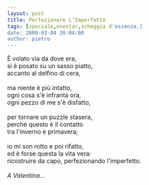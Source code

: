 ```yaml
---
layout: post
title: Perfezionare L'Imperfetto
tags: [speciale,onestar,scheggia d'essenza,]
date: 2009-03-04 20:04:00
author: pietro
---
```

È volato via da dove era,<br/>si è posato su un sasso piatto,<br/>accanto al delfino di cera,<br/><br/>ma niente è più intatto,<br/>ogni cosa s'è infranta ora,<br/>ogni pezzo di me s'è disfatto,<br/><br/>per tornare un puzzle stasera,<br/>perché questo è il contatto<br/>tra l'inverno e primavera;<br/><br/>io mi son rotto e poi rifatto,<br/>ed è forse questa la vita vera:<br/>ricostruire da capo, perfezionando l'imperfetto.<br/><br/><span style="font-style: italic">A Valentina...</span>
